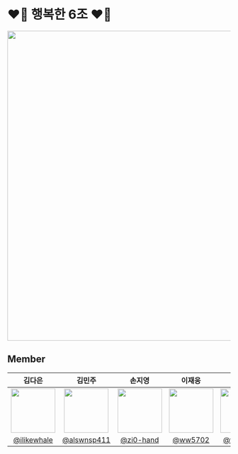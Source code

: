# ❤️‍🔥 행복한 6조 ❤️‍🔥
<div align="center">
  <img src = "https://github.com/user-attachments/assets/dd05badf-d6cb-4d30-9cb0-4f492b32c292" width="700" height="700">
</div>

## Member
<div align="center">

| **김다은** | **김민주** | **손지영** | **이재웅** | **이효정** | **진실** |
| :--------: | :--------: | :--------: | :--------: | :--------: | :------: |
| <img src="https://avatars.githubusercontent.com/u/98153670?v=4" width="100" height="100"> | <img src="https://avatars.githubusercontent.com/u/74577811?v=4" width="100" height="100"> | <img src="https://avatars.githubusercontent.com/u/122194456?v=4" width="100" height="100"> | <img src="https://avatars.githubusercontent.com/u/60501045?v=4" width="100" height="100"> | <img src="https://avatars.githubusercontent.com/u/79013520?v=4" width="100" height="100"> | <img src="https://avatars.githubusercontent.com/u/97718539?v=4" width="100" height="100"> |
| [@ilikewhale](https://github.com/ilikewhale) | [@alswnsp411](https://github.com/alswnsp411) | [@zi0-hand](https://github.com/zi0-hand) | [@ww5702](https://github.com/ww5702) | [@world-dv](https://github.com/world-dv) | [@zinsile](https://github.com/zinsile) |

</div>
